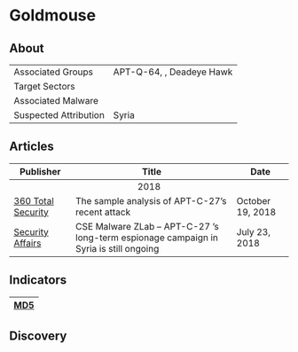 <h1>Goldmouse</h1>

<h2>About</h2>
<table>
  <tr>
    <td>Associated Groups</td>
    <td>APT-Q-64, , Deadeye Hawk</td>
  </tr>
  <tr>
    <td>Target Sectors</td>
    <td></td>
  </tr>
  <tr>
    <td>Associated Malware</td>
    <td></td>
  </tr>
  <tr>
    <td>Suspected Attribution</td>
    <td>Syria</td>
  </tr>
</table>

<h2>Articles</h2>
<table>
  <thead>
    <tr>
      <th>Publisher</th>
      <th>Title</th>
      <th>Date</th>
    </tr>
  </thead>
  <tbody>
    <tr>
      <td colspan="100" align="center">2018</td>
    </tr>
    <tr>
      <td>
        <a href="https://blog.360totalsecurity.com/en/the-sample-analysis-of-apt-c-27s-recent-attack/">360 Total Security</a>
      </td>
      <td>The sample analysis of APT-C-27’s recent attack</td>
      <td>October 19, 2018</td>
    </tr>
    <tr>
      <td>
        <a href="https://securityaffairs.com/74670/malware/apt-c-27-syria-espionage.html">Security Affairs</a>
      </td>
      <td>CSE Malware ZLab – APT-C-27 ’s long-term espionage campaign in Syria is still ongoing</td>
      <td>July 23, 2018</td>
    </tr>
  </tbody>
</table>


<h2>Indicators</h2>
<table>
  <thead>
    <tr>
      <th>
        <a href="https://github.com/PudgyDragon/Threat-Intel/blob/main/All/Goldmouse/samples.md5">MD5</a>
      </th>
    </tr>
  </thead>
</table>


<h2>Discovery</h2>
